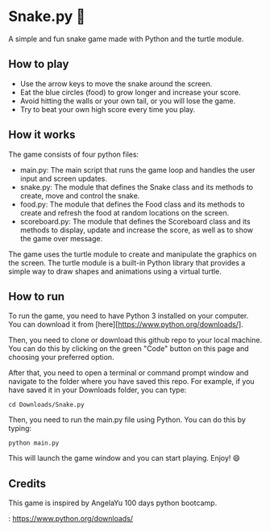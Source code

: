# Snake.py 🐍

A simple and fun snake game made with Python and the turtle module.

## How to play

- Use the arrow keys to move the snake around the screen.
- Eat the blue circles (food) to grow longer and increase your score.
- Avoid hitting the walls or your own tail, or you will lose the game.
- Try to beat your own high score every time you play.

## How it works

The game consists of four python files:

- main.py: The main script that runs the game loop and handles the user input and screen updates.
- snake.py: The module that defines the Snake class and its methods to create, move and control the snake.
- food.py: The module that defines the Food class and its methods to create and refresh the food at random locations on the screen.
- scoreboard.py: The module that defines the Scoreboard class and its methods to display, update and increase the score, as well as to show the game over message.

The game uses the turtle module to create and manipulate the graphics on the screen. The turtle module is a built-in Python library that provides a simple way to draw shapes and animations using a virtual turtle.

## How to run

To run the game, you need to have Python 3 installed on your computer. You can download it from [here][https://www.python.org/downloads/].

Then, you need to clone or download this github repo to your local machine. You can do this by clicking on the green "Code" button on this page and choosing your preferred option.

After that, you need to open a terminal or command prompt window and navigate to the folder where you have saved this repo. For example, if you have saved it in your Downloads folder, you can type:

`cd Downloads/Snake.py`

Then, you need to run the main.py file using Python. You can do this by typing:

`python main.py`

This will launch the game window and you can start playing. Enjoy! 😄

## Credits

This game is inspired by AngelaYu 100 days python bootcamp.

: https://www.python.org/downloads/
